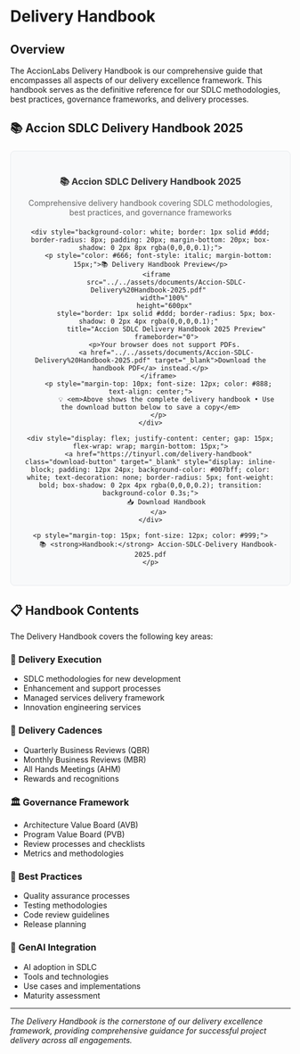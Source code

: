 # Delivery Handbook

## Overview

The AccionLabs Delivery Handbook is our comprehensive guide that encompasses all aspects of our delivery excellence framework. This handbook serves as the definitive reference for our SDLC methodologies, best practices, governance frameworks, and delivery processes.

## 📚 Accion SDLC Delivery Handbook 2025

<div style="text-align: center; margin: 20px 0; padding: 20px; background-color: #f8f9fa; border-radius: 8px; border: 1px solid #e9ecef;">
    <div style="margin-bottom: 15px;">
        <h3 style="color: #333; margin-bottom: 10px;">📚 Accion SDLC Delivery Handbook 2025</h3>
        <p style="color: #666; margin-bottom: 20px;">Comprehensive delivery handbook covering SDLC methodologies, best practices, and governance frameworks</p>
    </div>
    
    <div style="background-color: white; border: 1px solid #ddd; border-radius: 8px; padding: 20px; margin-bottom: 20px; box-shadow: 0 2px 8px rgba(0,0,0,0.1);">
        <p style="color: #666; font-style: italic; margin-bottom: 15px;">📚 Delivery Handbook Preview</p>
        <iframe 
            src="../../assets/documents/Accion-SDLC-Delivery%20Handbook-2025.pdf" 
            width="100%" 
            height="600px" 
            style="border: 1px solid #ddd; border-radius: 5px; box-shadow: 0 2px 4px rgba(0,0,0,0.1);" 
            title="Accion SDLC Delivery Handbook 2025 Preview"
            frameborder="0">
            <p>Your browser does not support PDFs. 
            <a href="../../assets/documents/Accion-SDLC-Delivery%20Handbook-2025.pdf" target="_blank">Download the handbook PDF</a> instead.</p>
        </iframe>
        <p style="margin-top: 10px; font-size: 12px; color: #888; text-align: center;">
            💡 <em>Above shows the complete delivery handbook • Use the download button below to save a copy</em>
        </p>
    </div>
    
    <div style="display: flex; justify-content: center; gap: 15px; flex-wrap: wrap; margin-bottom: 15px;">
        <a href="https://tinyurl.com/delivery-handbook" class="download-button" target="_blank" style="display: inline-block; padding: 12px 24px; background-color: #007bff; color: white; text-decoration: none; border-radius: 5px; font-weight: bold; box-shadow: 0 2px 4px rgba(0,0,0,0.2); transition: background-color 0.3s;">
            📥 Download Handbook
        </a>
    </div>

    <p style="margin-top: 15px; font-size: 12px; color: #999;">
        📚 <strong>Handbook:</strong> Accion-SDLC-Delivery Handbook-2025.pdf
    </p>
</div>

## 📋 Handbook Contents

The Delivery Handbook covers the following key areas:

### 🚀 **Delivery Execution**
- SDLC methodologies for new development
- Enhancement and support processes
- Managed services delivery framework
- Innovation engineering services

### 📅 **Delivery Cadences**
- Quarterly Business Reviews (QBR)
- Monthly Business Reviews (MBR)
- All Hands Meetings (AHM)
- Rewards and recognitions

### 🏛️ **Governance Framework**
- Architecture Value Board (AVB)
- Program Value Board (PVB)
- Review processes and checklists
- Metrics and methodologies

### 🎯 **Best Practices**
- Quality assurance processes
- Testing methodologies
- Code review guidelines
- Release planning

### 🤖 **GenAI Integration**
- AI adoption in SDLC
- Tools and technologies
- Use cases and implementations
- Maturity assessment

---

*The Delivery Handbook is the cornerstone of our delivery excellence framework, providing comprehensive guidance for successful project delivery across all engagements.*
